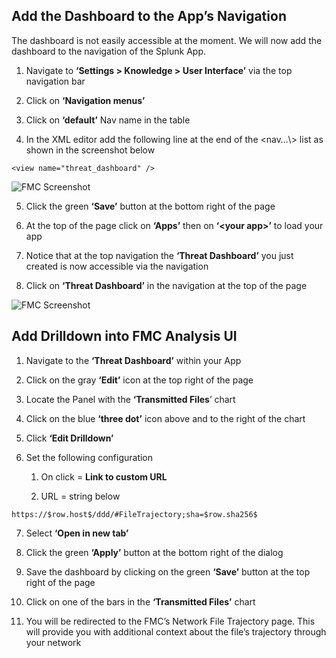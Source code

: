 ## Add the Dashboard to the App’s Navigation
The dashboard is not easily accessible at the moment. We will now add the
dashboard to the navigation of the Splunk App.

1.  Navigate to **‘Settings \> Knowledge \> User Interface’** via the top
    navigation bar

2.  Click on **‘Navigation menus’**

3.  Click on **‘default’** Nav name in the table

4.  In the XML editor add the following line at the end of the \<nav…\\\> list
    as shown in the screenshot below

  `<view name="threat_dashboard" />`

  ![FMC Screenshot](/posts/files/firepower-estreamer-splunk/assets/images/pic2-2.png)

5.  Click the green **‘Save’** button at the bottom right of the page

6.  At the top of the page click on **‘Apps’** then on **‘\<your app\>’**
    to load your app

7.  Notice that at the top navigation the **‘Threat Dashboard’** you just
    created is now accessible via the navigation

8.  Click on **‘Threat Dashboard’** in the navigation at the top of the page

![FMC Screenshot](/posts/files/firepower-estreamer-splunk/assets/images/pic17.png)

## Add Drilldown into FMC Analysis UI

1.  Navigate to the **‘Threat Dashboard’** within your App

2.  Click on the gray **‘Edit’** icon at the top right of the page

3.  Locate the Panel with the **‘Transmitted Files**’ chart

4.  Click on the blue **‘three dot’** icon above and to the right of the chart

5.  Click **‘Edit Drilldown’**

6.  Set the following configuration

    1.  On click = **Link to custom URL**

    2.  URL = string below

  `https://$row.host$/ddd/#FileTrajectory;sha=$row.sha256$`

7.  Select **‘Open in new tab’**

8.  Click the green **‘Apply’** button at the bottom right of the dialog

9.  Save the dashboard by clicking on the green **‘Save’** button at the top
    right of the page

10. Click on one of the bars in the **‘Transmitted Files’** chart

11. You will be redirected to the FMC’s Network File Trajectory page. This will
    provide you with additional context about the file’s trajectory through your
    network
